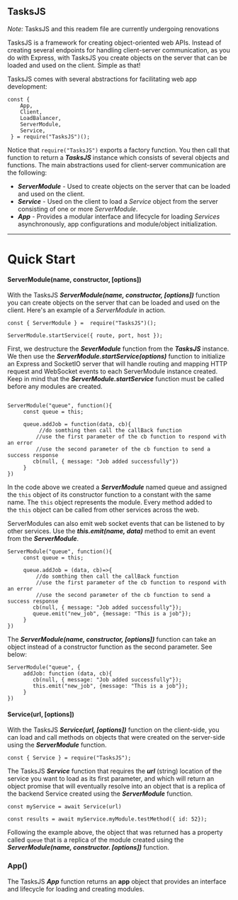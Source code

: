 ## TasksJS

*Note:* TasksJS and this readem file are currently undergoing renovations

TasksJS is a framework for creating object-oriented web APIs. 
Instead of creating several endpoints for handling client-server communication, as you do with Express, with TasksJS you create objects on the server that can be loaded and used on the client.  Simple as that!

TasksJS comes with several abstractions for facilitating web app development: 

```
const { 
    App,
    Client,
    LoadBalancer,
    ServerModule,
    Service,
 } = require("TasksJS")();
```
Notice that ` require("TasksJS") ` exports a factory function. You then call that function to return a ***TasksJS*** instance which consists of several objects and functions. The main  abstractions used for client-server communication are the following:

- ***ServerModule*** - Used to create objects on the server that can be loaded and used on the client. 
- ***Service*** - Used on the client to load a *Service* object from the server consisting of one or more *ServerModule*.
- ***App*** - Provides a modular interface and lifecycle for loading *Services* asynchronously, app configurations and module/object initialization. 

---

# Quick Start
#### ServerModule(name, constructor, [options])

With the TasksJS ***ServerModule(name, constructor, [options])*** function you can create objects on the server that can be loaded and used on the client. Here's an example of a *ServerModule* in action.

```
const { ServerModule } =  require("TasksJS")();

ServerModule.startService({ route, port, host });

```

First, we destructure the ***SeverModule*** function from the ***TasksJS*** instance. We then use the ***ServerModule.startService(options)*** function to initialize an Express and SocketIO server that will handle routing and mapping HTTP request and WebSocket events to each ServerModule instance created. Keep in mind that the ***ServerModule.startService*** function  must be called before any modules are created.

```

ServerModule("queue", function(){
     const queue = this;
     
     queue.addJob = function(data, cb){
          //do somthing then call the callBack function 
         //use the first parameter of the cb function to respond with an error 
         //use the second parameter of the cb function to send a success response
        cb(null, { message: "Job added successfully"}) 
     }
})

```

In the code above we created a ***ServerModule*** named queue and assigned the ` this ` object of its constructor function to a constant with the same name. The ` this ` object represents the module. Every method added to the ` this ` object can be called from other services across the web. 

ServerModules can also emit web socket events that can be listened to by other services. Use the ***this.emit(name, data)*** method to emit an event from the ***ServerModule***.

```
ServerModule("queue", function(){
     const queue = this;
     
     queue.addJob = (data, cb)=>{
         //do somthing then call the callBack function 
         //use the first parameter of the cb function to respond with an error 
         //use the second parameter of the cb function to send a success response
        cb(null, { message: "Job added successfully"});
        queue.emit("new_job", {message: "This is a job"});
     }
})

```
The  ***ServerModule(name, constructor, [options])*** function can take an object instead of a constructor function as the second parameter. See below:

```
ServerModule("queue", { 
     addJob: function (data, cb){
        cb(null, { message: "Job added successfully"});
        this.emit("new_job", {message: "This is a job"});
     }
})

```
#### Service(url, [options])

With the TasksJS ***Service(url, [options])*** function on the client-side, you can load and call methods on objects that were created on the server-side using the ***ServerModule*** function. 

```
const { Service } = require("TasksJS");

```
The TasksJS ***Service***  function that requires the ***url*** (string) location of the service you want to load as its first parameter, and which will return an object promise that will eventually resolve into an object that is a replica of the backend Service created using the ***ServerModule*** function.

```
const myService = await Service(url)
 
const results = await myService.myModule.testMethod({ id: 52});

```

Following the example above, the object that was returned has a property called ```queue``` that is a replica of the module created using the ***ServerModule(name, constructor. [options])*** function.

### App()

The TasksJS ***App*** function returns an **app** object that provides an interface and lifecycle for loading and creating modules.
